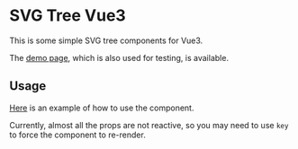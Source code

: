 # SVG Tree Vue3

This is some simple SVG tree components for Vue3.

The [demo page](https://theverydarkness.github.io/svg-tree-vue3/), which is also used for testing, is available.

## Usage

[Here](./src/App.vue) is an example of how to use the component.

Currently, almost all the props are not reactive, so you may need to use `key` to force the component to re-render.
